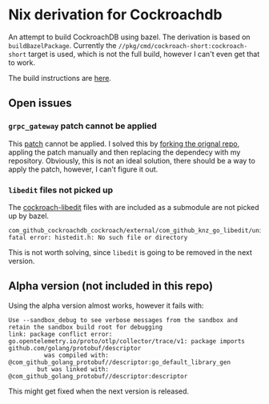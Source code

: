 # Nix derivation for Cockroachdb

An attempt to build CockroachDB using bazel.
The derivation is based on ```buildBazelPackage```. 
Currently the ```//pkg/cmd/cockroach-short:cockroach-short``` target is used, which is not the full build, however I can't even get that to work.

The build instructions are [here](https://cockroachlabs.atlassian.net/wiki/spaces/CRDB/pages/2221703221/Developing+with+Bazel).

## Open issues

### ```grpc_gateway``` patch cannot be applied

This [patch](https://github.com/cockroachdb/cockroach/blob/v23.1.10/build/patches/com_github_grpc_ecosystem_grpc_gateway.patch) cannot be applied.
I solved this by [forking the orignal repo](https://github.com/brokenpylons/grpc-gateway), appling the patch manually and then replacing the dependecy with my repository.
Obviously, this is not an ideal solution, there should be a way to apply the patch, however, I can't figure it out.

### ```libedit``` files not picked up

The [cockroach-libedit](https://github.com/cockroachdb/libedit) files with are included as a submodule are not picked up by bazel.
```console
com_github_cockroachdb_cockroach/external/com_github_knz_go_libedit/unix/editline_unix.go:40:11: fatal error: histedit.h: No such file or directory
```
This is not worth solving, since ```libedit``` is going to be removed in the next version.

## Alpha version (not included in this repo)

Using the alpha version almost works, however it fails with:
```console
Use --sandbox_debug to see verbose messages from the sandbox and retain the sandbox build root for debugging
link: package conflict error: go.opentelemetry.io/proto/otlp/collector/trace/v1: package imports github.com/golang/protobuf/descriptor
          was compiled with: @com_github_golang_protobuf//descriptor:go_default_library_gen
        but was linked with: @com_github_golang_protobuf//descriptor:descriptor
```
This might get fixed when the next version is released.
